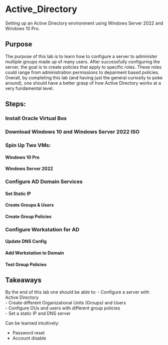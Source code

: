 # Active_Directory
Setting up an Active Directory environment using Windows Server 2022 and Windows 10 Pro.

<h2>Purpose</h2>
The purpose of this lab is to learn how to configure a server to administer multiple groups made up of many users. After successfully configuring the server, the goal is to create policies that apply to specific roles. These roles could range from administration permissions to deparment based policies.
Overall, by completing this lab (and having just the general curiosity to poke around), one should have a better grasp of how Active Directory works at a very fundamental level.

<h2>Steps:</h2>
<h3>Install Oracle Virtual Box</h3>
<h3>Download Windows 10 and Windows Server 2022 ISO</h3>
<h3>Spin Up Two VMs:</h3>
<h4>Windows 10 Pro</h4>
<h4>Windows Server 2022</h4>
<h3>Configure AD Domain Services</h3>
<h4>Set Static IP</h4>
<h4>Create Groups & Users</h4>
<h4>Create Group Policies</h4>
<h3>Configure Workstation for AD</h3>
<h4>Update DNS Config</h4>
<h4>Add Workstation to Domain</h4>
<h4>Test Group Policies</h4>

<h2>Takeaways</h2>
By the end of this lab one should be able to:
- Configure a server with Active Directory <br>
- Create different Organizational Units (Groups) and Users<br>
- Configure OUs and users with different group policies<br>
- Set a static IP and DNS server<br>

Can be learned intuitively:
- Password reset
- Account disable

